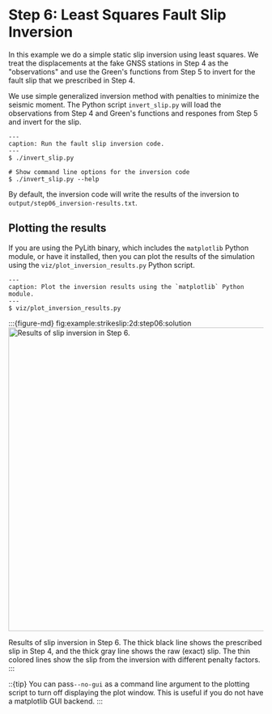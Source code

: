 # Step 6: Least Squares Fault Slip Inversion

In this example we do a simple static slip inversion using least squares.
We treat the displacements at the fake GNSS stations in Step 4 as the "observations" and use the Green's functions from Step 5 to invert for the fault slip that we prescribed in Step 4.

We use simple generalized inversion method with penalties to minimize the seismic moment.
The Python script `invert_slip.py` will load the observations from Step 4 and Green's functions and respones from Step 5 and invert for the slip.

```{code-block} console
---
caption: Run the fault slip inversion code.
---
$ ./invert_slip.py

# Show command line options for the inversion code
$ ./invert_slip.py --help
```

By default, the inversion code will write the results of the inversion to `output/step06_inversion-results.txt`.

## Plotting the results

If you are using the PyLith binary, which includes the `matplotlib` Python module, or have it installed, then you can plot the results of the simulation using the `viz/plot_inversion_results.py` Python script.

```{code-block} console
---
caption: Plot the inversion results using the `matplotlib` Python module.
---
$ viz/plot_inversion_results.py
```

:::{figure-md} fig:example:strikeslip:2d:step06:solution
<img src="figs/step06_inversion-results.*" alt="Results of slip inversion in Step 6." width="600px"/>

Results of slip inversion in Step 6.
The thick black line shows the prescribed slip in Step 4, and the thick gray line shows the raw (exact) slip.
The thin colored lines show the slip from the inversion with different penalty factors.
:::

::{tip}
You can pass`--no-gui` as a command line argument to the plotting script to turn off displaying the plot window.
This is useful if you do not have a matplotlib GUI backend.
:::
